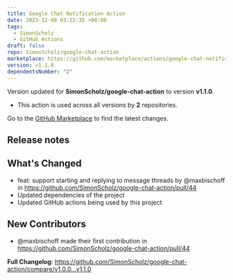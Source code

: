 ```yaml
---
title: Google Chat Notification Action
date: 2023-12-08 03:22:35 +00:00
tags:
  - SimonScholz
  - GitHub Actions
draft: false
repo: SimonScholz/google-chat-action
marketplace: https://github.com/marketplace/actions/google-chat-notification-action
version: v1.1.0
dependentsNumber: "2"
---
```



Version updated for **SimonScholz/google-chat-action** to version **v1.1.0**.
- This action is used across all versions by **2** repositories.

Go to the [GitHub Marketplace](https://github.com/marketplace/actions/google-chat-notification-action) to find the latest changes.

## Release notes

## What's Changed
* feat: support starting and replying to message threads by @maxbischoff in https://github.com/SimonScholz/google-chat-action/pull/44
* Updated dependencies of the project
* Updated GitHub actions being used by this project

## New Contributors
* @maxbischoff made their first contribution in https://github.com/SimonScholz/google-chat-action/pull/44

**Full Changelog**: https://github.com/SimonScholz/google-chat-action/compare/v1.0.0...v1.1.0
